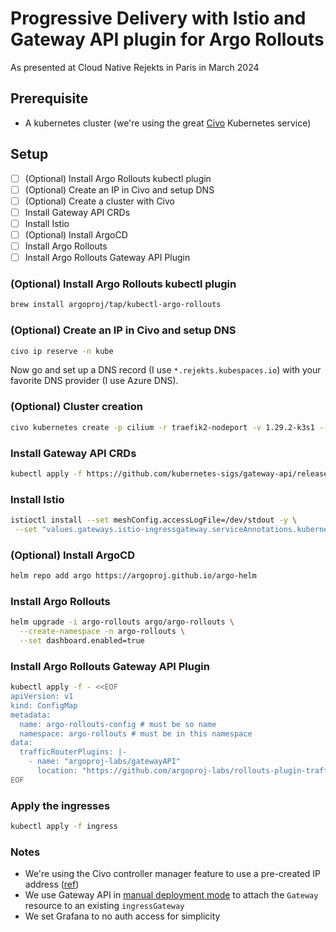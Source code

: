# Progressive Delivery with Istio and Gateway API plugin for Argo Rollouts

As presented at Cloud Native Rejekts in Paris in March 2024


## Prerequisite

- A kubernetes cluster (we're using the great [Civo](https://www.civo.com) Kubernetes service)


## Setup

- [ ] (Optional) Install Argo Rollouts kubectl plugin
- [ ] (Optional) Create an IP in Civo and setup DNS
- [ ] (Optional) Create a cluster with Civo
- [ ] Install Gateway API CRDs
- [ ] Install Istio
- [ ] (Optional) Install ArgoCD
- [ ] Install Argo Rollouts
- [ ] Install Argo Rollouts Gateway API Plugin

### (Optional) Install Argo Rollouts kubectl plugin

```bash
brew install argoproj/tap/kubectl-argo-rollouts
```

### (Optional) Create an IP in Civo and setup DNS

```bash
civo ip reserve -n kube
```

Now go and set up a DNS record (I use `*.rejekts.kubespaces.io`) with your favorite DNS provider (I use Azure DNS).

### (Optional) Cluster creation

```bash
civo kubernetes create -p cilium -r traefik2-nodeport -v 1.29.2-k3s1 --merge --save --switch --wait rejekts
```

### Install Gateway API CRDs

```bash
kubectl apply -f https://github.com/kubernetes-sigs/gateway-api/releases/download/v1.0.0/experimental-install.yaml
```

### Install Istio

```bash
istioctl install --set meshConfig.accessLogFile=/dev/stdout -y \
 --set "values.gateways.istio-ingressgateway.serviceAnnotations.kubernetes\.civo\.com/ipv4-address=74.220.28.53"

```

### (Optional) Install ArgoCD

```bash
helm repo add argo https://argoproj.github.io/argo-helm
```



### Install Argo Rollouts

```bash
helm upgrade -i argo-rollouts argo/argo-rollouts \
  --create-namespace -n argo-rollouts \
  --set dashboard.enabled=true
```

### Install Argo Rollouts Gateway API Plugin

```bash
kubectl apply -f - <<EOF
apiVersion: v1
kind: ConfigMap
metadata:
  name: argo-rollouts-config # must be so name
  namespace: argo-rollouts # must be in this namespace
data:
  trafficRouterPlugins: |-
    - name: "argoproj-labs/gatewayAPI"
      location: "https://github.com/argoproj-labs/rollouts-plugin-trafficrouter-gatewayapi/releases/download/v0.2.0/gateway-api-plugin-amd64"
EOF
```

### Apply the ingresses

```bash
kubectl apply -f ingress
```



### Notes

- We're using the Civo controller manager feature to use a pre-created IP address ([ref](https://github.com/civo/civo-cloud-controller-manager))
- We use Gateway API in [manual deployment mode](https://istio.io/latest/docs/tasks/traffic-management/ingress/gateway-api/#manual-deployment) to attach the `Gateway` resource to an existing `ingressGateway`
- We set Grafana to no auth access for simplicity 